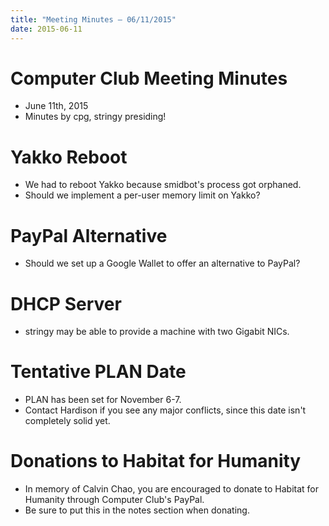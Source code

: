```yaml
---
title: "Meeting Minutes – 06/11/2015"
date: 2015-06-11
---
```

# Computer Club Meeting Minutes

- June 11th, 2015
- Minutes by cpg, stringy presiding!

# Yakko Reboot
- We had to reboot Yakko because smidbot's process got orphaned.
- Should we implement a per-user memory limit on Yakko?

# PayPal Alternative
- Should we set up a Google Wallet to offer an alternative to PayPal?

# DHCP Server
- stringy may be able to provide a machine with two Gigabit NICs.

# Tentative PLAN Date
- PLAN has been set for November 6-7.
- Contact Hardison if you see any major conflicts, since this date isn't completely solid yet.

# Donations to Habitat for Humanity
- In memory of Calvin Chao, you are encouraged to donate to Habitat for Humanity through Computer Club's PayPal.
- Be sure to put this in the notes section when donating.
